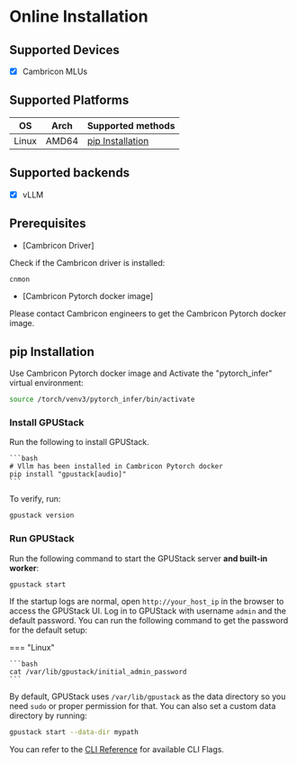 # Online Installation

## Supported Devices

- [x] Cambricon MLUs 

## Supported Platforms

| OS      | Arch           | Supported methods                                                                                                                                 |
| ------- | -------------- | ------------------------------------------------------------------------------------------------------------------------------------------------- |
| Linux   | AMD64 | [pip Installation](#pip-installation) |

## Supported backends

- [x] vLLM

## Prerequisites

- [Cambricon Driver]

Check if the Cambricon driver is installed:

```bash
cnmon
```
- [Cambricon Pytorch docker image]

Please contact Cambricon engineers to get the Cambricon Pytorch docker image.

## pip Installation

Use Cambricon Pytorch docker image and Activate the "pytorch_infer" virtual environment:

```bash
source /torch/venv3/pytorch_infer/bin/activate
```

### Install GPUStack

Run the following to install GPUStack.

    ```bash
    # Vllm has been installed in Cambricon Pytorch docker
    pip install "gpustack[audio]"
    ```

To verify, run:

```bash
gpustack version
```

### Run GPUStack

Run the following command to start the GPUStack server **and built-in worker**:

```bash
gpustack start
```

If the startup logs are normal, open `http://your_host_ip` in the browser to access the GPUStack UI. Log in to GPUStack with username `admin` and the default password. You can run the following command to get the password for the default setup:

=== "Linux"

    ```bash
    cat /var/lib/gpustack/initial_admin_password
    ```

By default, GPUStack uses `/var/lib/gpustack` as the data directory so you need `sudo` or proper permission for that. You can also set a custom data directory by running:

```bash
gpustack start --data-dir mypath
```

You can refer to the [CLI Reference](../../cli-reference/start.md) for available CLI Flags.

